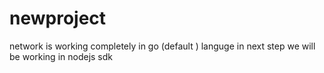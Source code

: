 # newproject

network is working completely in go (default ) languge 
in next step we will be working in nodejs sdk 
